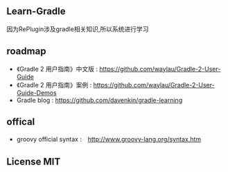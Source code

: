 ## Learn-Gradle
因为RePlugin涉及gradle相关知识,所以系统进行学习

## roadmap
* 《Gradle 2 用户指南》中文版 : https://github.com/waylau/Gradle-2-User-Guide
* 《Gradle 2 用户指南》案例 : https://github.com/waylau/Gradle-2-User-Guide-Demos
* Gradle blog : https://github.com/davenkin/gradle-learning

## offical
* groovy official syntax :　http://www.groovy-lang.org/syntax.htm

## License MIT
